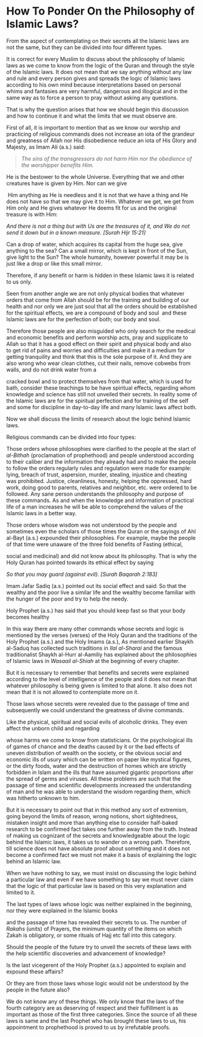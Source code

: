 How To Ponder On the Philosophy of Islamic Laws?
================================================

From the aspect of contemplating on their secrets all the Islamic laws
are not the same, but they can be divided into four different types.

It is correct for every Muslim to discuss about the philosophy of
Islamic laws as we come to know from the logic of the Quran and through
the style of the Islamic laws. It does not mean that we say anything
without any law and rule and every person gives and spreads the logic of
Islamic laws according to his own mind because interpretations based on
personal whims and fantasies are very harmful, dangerous and illogical
and in the same way as to force a person to pray without asking any
questions.

That is why the question arises that how we should begin this discussion
and how to continue it and what the limits that we must observe are.

First of all, it is important to mention that as we know our worship and
practicing of religious commands does not increase an iota of the
grandeur and greatness of Allah nor His disobedience reduce an iota of
His Glory and Majesty, as Imam Ali (a.s.) said:

> *The sins of the transgressors do not harm Him nor the obedience of
> the worshipper benefits Him.*

He is the bestower to the whole Universe. Everything that we and other
creatures have is given by Him. Nor can we give

 Him anything as He is needless and it is not that we have a thing and
He does not have so that we may give it to Him. Whatever we get, we get
from Him only and He gives whatever He deems fit for us and the original
treasure is with Him:

*And there is not a thing but with Us are the treasures of it, and We do
not send it down but in a known measure. [Surah Hijr 15:21]*

Can a drop of water, which acquires its capital from the huge sea, give
anything to the sea? Can a small mirror, which is kept in front of the
Sun, give light to the Sun? The whole humanity, however powerful it may
be is just like a drop or like this small mirror.

Therefore, if any benefit or harm is hidden in these Islamic laws it is
related to us only.

Seen from another angle we are not only physical bodies that whatever
orders that come from Allah should be for the training and building of
our health and nor only we are just soul that all the orders should be
established for the spiritual effects, we are a compound of body and
soul  and these Islamic laws are for the perfection of both; our body
and soul.

Therefore those people are also misguided who only search for the
medical and economic benefits and perform worship acts, pray and
supplicate to Allah so that it has a good effect on their spirit and
physical body and also to get rid of pains and worries and difficulties
and make it a medium for getting tranquility and think that this is the
sole purpose of it. And they are also wrong who wear clean clothes, cut
their nails, remove cobwebs from walls, and do not drink water from a

cracked bowl and to protect themselves from that water, which is used
for bath, consider these teachings to be have spiritual effects,
regarding whom knowledge and science has still not unveiled their
secrets. In reality some of the Islamic laws are for the spiritual
perfection and for training of the self and some for discipline in
day-to-day life and many Islamic laws affect both.

Now we shall discuss the limits of research about the logic behind
Islamic laws.

Religious commands can be divided into four types:

Those orders whose philosophies were clarified to the people at the
start of *al-Bithah* (proclamation of prophethood) and people understood
according to their caliber and the information they already had and to
make the people to follow the orders regularly rules and regulation were
made for example: lying, breach of trust, aspersion, murder, stealing,
injustice and cheating was prohibited. Justice, cleanliness, honesty,
helping the oppressed, hard work, doing good to parents, relatives and
neighbor, etc. were ordered to be followed. Any sane person understands
the philosophy and purpose of these commands. As and when the knowledge
and information of practical life of a man increases he will be able to
comprehend the values of the Islamic laws in a better way.

Those orders whose wisdom was not understood by the people and sometimes
even the scholars of those times the Quran or the sayings of Ahl al-Bayt
(a.s.) expounded their philosophies. For example, maybe the people of
that time were unaware of the three fold benefits of Fasting (ethical,

social and medicinal) and did not know about its philosophy. That is why
the Holy Quran has pointed towards its ethical effect by saying

*So that you may guard (against evil). [Surah Baqarah 2:183]*

Imam Jafar Sadiq (a.s.) pointed out its social effect and said: So that
the wealthy and the poor live a similar life and the wealthy become
familiar with the hunger of the poor and try to help the needy.

Holy Prophet (a.s.) has said that you should keep fast so that your body
becomes healthy

In this way there are many other commands whose secrets and logic is
mentioned by the verses (verses) of the Holy Quran and the traditions of
the Holy Prophet (a.s.) and the Holy Imams (a.s.), As mentioned earlier
Shaykh al-Saduq has collected such traditions in *Ilal al-Sharai* and
the famous traditionalist Shaykh al-Hurr al-Aamiliy has explained about
the philosophies of Islamic laws in *Wasaail al-Shiah* at the beginning
of every chapter.

But it is necessary to remember that benefits and secrets were explained
according to the level of intelligence of the people and it does not
mean that whatever philosophy is being given is limited to that alone.
It also does not mean that it is not allowed to contemplate more on it.

Those laws whose secrets were revealed due to the passage of time and
subsequently we could understand the greatness of divine commands.

Like the physical, spiritual and social evils of alcoholic drinks. They
even affect the unborn child and regarding

whose harms we come to know from statisticians. Or the psychological
ills of games of chance and the deaths caused by it or the bad effects
of uneven distribution of wealth on the society, or the obvious social
and economic ills of usury which can be written on paper like mystical
figures, or the dirty foods, water and the destruction of homes which
are strictly forbidden in Islam and the ills that have assumed gigantic
proportions after the spread of germs and viruses. All these problems
are such that the passage of time and scientific developments increased
the understanding of man and he was able to understand the wisdom
regarding them, which was hitherto unknown to him.

But it is necessary to point out that in this method any sort of
extremism, going beyond the limits of reason, wrong notions, short
sightedness, mistaken insight and more than anything else to consider
half-baked research to be confirmed fact takes one further away from the
truth. Instead of making us cognizant of the secrets and knowledgeable
about the logic behind the Islamic laws, it takes us to wander on a
wrong path. Therefore, till science does not have absolute proof about
something and it does not become a confirmed fact we must not make it a
basis of explaining the logic behind an Islamic law.

When we have nothing to say, we must insist on discussing the logic
behind a particular law and even if we have something to say we must
never claim that the logic of that particular law is based on this very
explanation and limited to it.

The last types of laws whose logic was neither explained in the
beginning, nor they were explained in the Islamic books

and the passage of time has revealed their secrets to us. The number of
*Rakahs* (units) of Prayers, the minimum quantity of the items on which
Zakah is obligatory, or some rituals of Hajj etc fall into this
category.

Should the people of the future try to unveil the secrets of these laws
with the help scientific discoveries and advancement of knowledge?

Is the last vicegerent of the Holy Prophet (a.s.) appointed to explain
and expound these affairs?

Or they are from those laws whose logic would not be understood by the
people in the future also?

We do not know any of these things. We only know that the laws of the
fourth category are as deserving of respect and their fulfillment is as
important as those of the first three categories. Since the source of
all these laws is same and the last Prophet who has brought these laws
to us, his appointment to prophethood is proved to us by irrefutable
proofs.
